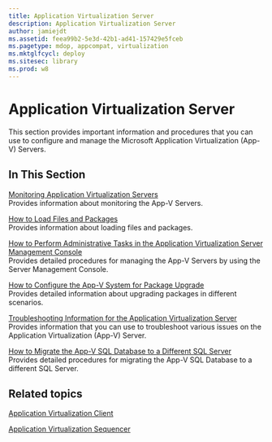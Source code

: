 ```yaml
---
title: Application Virtualization Server
description: Application Virtualization Server
author: jamiejdt
ms.assetid: feea99b2-5e3d-42b1-ad41-157429e5fceb
ms.pagetype: mdop, appcompat, virtualization
ms.mktglfcycl: deploy
ms.sitesec: library
ms.prod: w8
---
```



# Application Virtualization Server


This section provides important information and procedures that you can use to configure and manage the Microsoft Application Virtualization (App-V) Servers.

## In This Section


<a href="" id="monitoring-application-virtualization-servers"></a>[Monitoring Application Virtualization Servers](monitoring-application-virtualization-servers.md)  
Provides information about monitoring the App-V Servers.

<a href="" id="how-to-load-files-and-packages"></a>[How to Load Files and Packages](how-to-load-files-and-packages.md)  
Provides information about loading files and packages.

<a href="" id="how-to-perform-administrative-tasks-in-the-application-virtualization-server-management-console"></a>[How to Perform Administrative Tasks in the Application Virtualization Server Management Console](how-to-perform-administrative-tasks-in-the-application-virtualization-server-management-console.md)  
Provides detailed procedures for managing the App-V Servers by using the Server Management Console.

<a href="" id="how-to-configure-the-app-v-system-for-package-upgrade"></a>[How to Configure the App-V System for Package Upgrade](how-to-configure-the-app-v-system-for-package-upgrade.md)  
Provides detailed information about upgrading packages in different scenarios.

<a href="" id="troubleshooting-information-for-the-application-virtualization-server"></a>[Troubleshooting Information for the Application Virtualization Server](troubleshooting-information-for-the-application-virtualization-server.md)  
Provides information that you can use to troubleshoot various issues on the Application Virtualization (App-V) Server.

<a href="" id="how-to-migrate-the-app-v-sql-database-to-a-different-sql-server"></a>[How to Migrate the App-V SQL Database to a Different SQL Server](how-to-migrate-the-app-v-sql-database-to-a-different-sql-server.md)  
Provides detailed procedures for migrating the App-V SQL Database to a different SQL Server.

## Related topics


[Application Virtualization Client](application-virtualization-client.md)

[Application Virtualization Sequencer](application-virtualization-sequencer.md)

 

 





